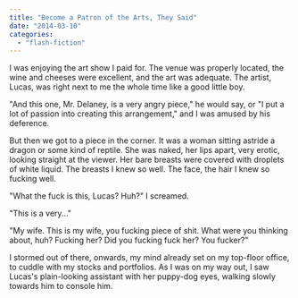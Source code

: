 ```yaml
---
title: "Become a Patron of the Arts, They Said"
date: "2014-03-10"
categories: 
  - "flash-fiction"
---
```


I was enjoying the art show I paid for. The venue was properly located, the wine and cheeses were excellent, and the art was adequate. The artist, Lucas, was right next to me the whole time like a good little boy.

"And this one, Mr. Delaney, is a very angry piece," he would say, or "I put a lot of passion into creating this arrangement," and I was amused by his deference.

But then we got to a piece in the corner. It was a woman sitting astride a dragon or some kind of reptile. She was naked, her lips apart, very erotic, looking straight at the viewer. Her bare breasts were covered with droplets of white liquid. The breasts I knew so well. The face, the hair I knew so fucking well.

"What the fuck is this, Lucas? Huh?" I screamed.

"This is a very..."

"My wife. This is my wife, you fucking piece of shit. What were you thinking about, huh? Fucking her? Did you fucking fuck her? You fucker?"

I stormed out of there, onwards, my mind already set on my top-floor office, to cuddle with my stocks and portfolios. As I was on my way out, I saw Lucas's plain-looking assistant with her puppy-dog eyes, walking slowly towards him to console him.
